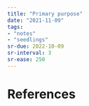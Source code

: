 ```yaml
---
title: "Primary purpose"
date: "2021-11-09"
tags:
- "notes"
- "seedlings"
sr-due: 2022-10-09
sr-interval: 3
sr-ease: 250
---
```




# References

